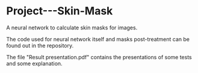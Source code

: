 # Project---Skin-Mask
A neural network to calculate skin masks for images.

The code used for neural network itself and masks post-treatment can be found out in the repository.

The file "Result presentation.pdf" contains the presentations of some tests and some explanation.
